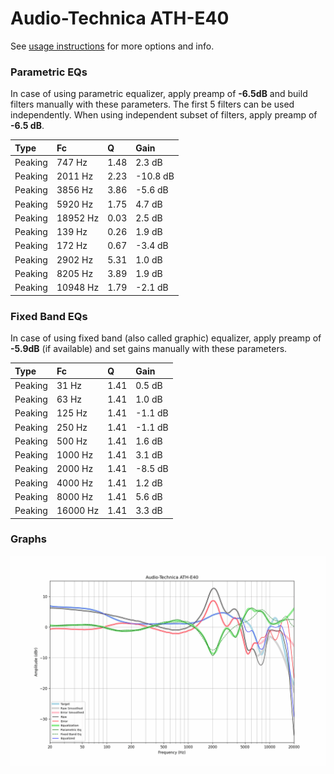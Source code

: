 # Audio-Technica ATH-E40
See [usage instructions](https://github.com/jaakkopasanen/AutoEq#usage) for more options and info.

### Parametric EQs
In case of using parametric equalizer, apply preamp of **-6.5dB** and build filters manually
with these parameters. The first 5 filters can be used independently.
When using independent subset of filters, apply preamp of **-6.5 dB**.

| Type    | Fc       |    Q | Gain     |
|:--------|:---------|:-----|:---------|
| Peaking | 747 Hz   | 1.48 | 2.3 dB   |
| Peaking | 2011 Hz  | 2.23 | -10.8 dB |
| Peaking | 3856 Hz  | 3.86 | -5.6 dB  |
| Peaking | 5920 Hz  | 1.75 | 4.7 dB   |
| Peaking | 18952 Hz | 0.03 | 2.5 dB   |
| Peaking | 139 Hz   | 0.26 | 1.9 dB   |
| Peaking | 172 Hz   | 0.67 | -3.4 dB  |
| Peaking | 2902 Hz  | 5.31 | 1.0 dB   |
| Peaking | 8205 Hz  | 3.89 | 1.9 dB   |
| Peaking | 10948 Hz | 1.79 | -2.1 dB  |

### Fixed Band EQs
In case of using fixed band (also called graphic) equalizer, apply preamp of **-5.9dB**
(if available) and set gains manually with these parameters.

| Type    | Fc       |    Q | Gain    |
|:--------|:---------|:-----|:--------|
| Peaking | 31 Hz    | 1.41 | 0.5 dB  |
| Peaking | 63 Hz    | 1.41 | 1.0 dB  |
| Peaking | 125 Hz   | 1.41 | -1.1 dB |
| Peaking | 250 Hz   | 1.41 | -1.1 dB |
| Peaking | 500 Hz   | 1.41 | 1.6 dB  |
| Peaking | 1000 Hz  | 1.41 | 3.1 dB  |
| Peaking | 2000 Hz  | 1.41 | -8.5 dB |
| Peaking | 4000 Hz  | 1.41 | 1.2 dB  |
| Peaking | 8000 Hz  | 1.41 | 5.6 dB  |
| Peaking | 16000 Hz | 1.41 | 3.3 dB  |

### Graphs
![](./Audio-Technica%20ATH-E40.png)